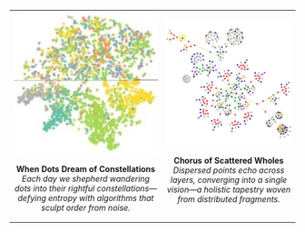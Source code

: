 <table>
  <tr>
    <td align="center">
      <img src="image/README/clean_graph.jpg" alt="When Dots Dream of Constellations" width="300" />
      <p>
        <strong>When Dots Dream of Constellations</strong><br>
        <em>Each day we shepherd wandering dots into their rightful constellations—defying entropy with algorithms that sculpt order from noise.</em>
      </p>
    </td>
    <td align="center">
      <img src="image/README/hierarchical.png" alt="Chorus of Scattered Wholes" width="300" />
      <p>
        <strong>Chorus of Scattered Wholes</strong><br>
        <em>Dispersed points echo across layers, converging into a single vision—a holistic tapestry woven from distributed fragments.</em>
      </p>
    </td>
  </tr>
</table>
